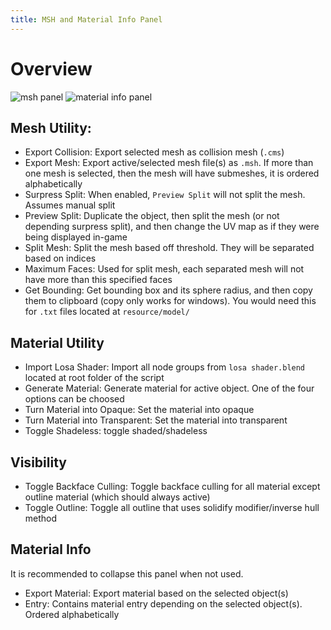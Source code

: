 ```yaml
---
title: MSH and Material Info Panel
---
```

# Overview

![msh panel](../images/msh_panel.png)
![material info panel](../images/material_info_panel.png)

## Mesh Utility:
- Export Collision: Export selected mesh as collision mesh (`.cms`)
- Export Mesh: Export active/selected mesh file(s) as `.msh`. If more than one mesh is selected, then the mesh will have submeshes, it is ordered alphabetically
- Surpress Split: When enabled, `Preview Split` will not split the mesh. Assumes manual split
- Preview Split: Duplicate the object, then split the mesh (or not depending surpress split), and then change the UV map as if they were being displayed in-game
- Split Mesh: Split the mesh based off threshold. They will be separated based on indices
- Maximum Faces: Used for split mesh, each separated mesh will not have more than this specified faces
- Get Bounding: Get bounding box and its sphere radius, and then copy them to clipboard (copy only works for windows). You would need this for `.txt` files located at `resource/model/`

## Material Utility
- Import Losa Shader: Import all node groups from `losa shader.blend` located at root folder of the script
- Generate Material: Generate material for active object. One of the four options can be choosed
- Turn Material into Opaque: Set the material into opaque
- Turn Material into Transparent: Set the material into transparent
- Toggle Shadeless: toggle shaded/shadeless

## Visibility
- Toggle Backface Culling: Toggle backface culling for all material except outline material (which should always active)
- Toggle Outline: Toggle all outline that uses solidify modifier/inverse hull method

## Material Info
It is recommended to collapse this panel when not used.

- Export Material: Export material based on the selected object(s)
- Entry: Contains material entry depending on the selected object(s). Ordered alphabetically